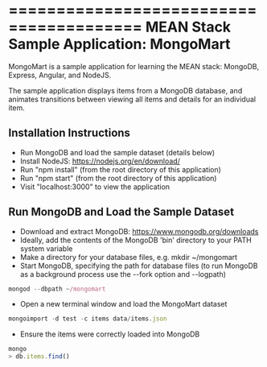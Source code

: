 ========================================
MEAN Stack Sample Application: MongoMart
========================================

MongoMart is a sample application for learning the MEAN stack: MongoDB, Express, Angular, and NodeJS.

The sample application displays items from a MongoDB database, and animates transitions between viewing all items and details for an individual item.

Installation Instructions
-------------------------

- Run MongoDB and load the sample dataset (details below)
- Install NodeJS: https://nodejs.org/en/download/
- Run "npm install" (from the root directory of this application)
- Run "npm start" (from the root directory of this application)
- Visit "localhost:3000" to view the application

Run MongoDB and Load the Sample Dataset
---------------------------------------

- Download and extract MongoDB: https://www.mongodb.org/downloads
- Ideally, add the contents of the MongoDB 'bin' directory to your PATH system variable 
- Make a directory for your database files, e.g. mkdir ~/mongomart
- Start MongoDB, specifying the path for database files (to run MongoDB as a background process use the --fork option and --logpath)

```javascript
mongod --dbpath ~/mongomart
```

- Open a new terminal window and load the MongoMart dataset

```javascript
mongoimport -d test -c items data/items.json
```

- Ensure the items were correctly loaded into MongoDB

```javascript
mongo
> db.items.find()
```
